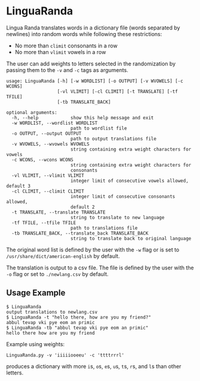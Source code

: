 # LinguaRanda

Lingua Randa translates words in a dictionary file (words separated by newlines)
into random words while following these restrictions:

* No more than `climit` consonants in a row
* No more than `vlimit` vowels in a row

The user can add weights to letters selected in the randomization by passing
them to the `-v` and `-c` tags as arguments.

```
usage: LinguaRanda [-h] [-w WORDLIST] [-o OUTPUT] [-v WVOWELS] [-c WCONS]
                   [-vl VLIMIT] [-cl CLIMIT] [-t TRANSLATE] [-tf TFILE]
                   [-tb TRANSLATE_BACK]

optional arguments:
  -h, --help            show this help message and exit
  -w WORDLIST, --wordlist WORDLIST
                        path to wordlist file
  -o OUTPUT, --output OUTPUT
                        path to output translations file
  -v WVOWELS, --wvowels WVOWELS
                        string containing extra weight characters for vowels
  -c WCONS, --wcons WCONS
                        string containing extra weight characters for
                        consonants
  -vl VLIMIT, --vlimit VLIMIT
                        integer limit of consecutive vowels allowed, default 3
  -cl CLIMIT, --climit CLIMIT
                        integer limit of consecutive consonants allowed,
                        default 2
  -t TRANSLATE, --translate TRANSLATE
                        string to translate to new language
  -tf TFILE, --tfile TFILE
                        path to translations file
  -tb TRANSLATE_BACK, --translate_back TRANSLATE_BACK
                        string to translate back to original language
```

The original word list is defined by the user with the `-w` flag or is set to
`/usr/share/dict/american-english` by default.

The translation is output to a csv file. The file is defined by the user with
the `-o` flag or set to `./newlang.csv` by default.

Usage Example
------------

```
$ LinguaRanda
output translations to newlang.csv
$ LinguaRanda -t "hello there, how are you my friend?"
abbul tevap vki pye eom an primic
$ LinguaRanda -tb "abbul tevap vki pye eom an primic"
hello there how are you my friend
```

Example using weights:

```
LinguaRanda.py -v 'iiiiiooeeu' -c 'ttttrrrl'
```

produces a dictionary with more `i`s, `o`s, `e`s, `u`s, `t`s, `r`s, and `l`s
than other letters.
